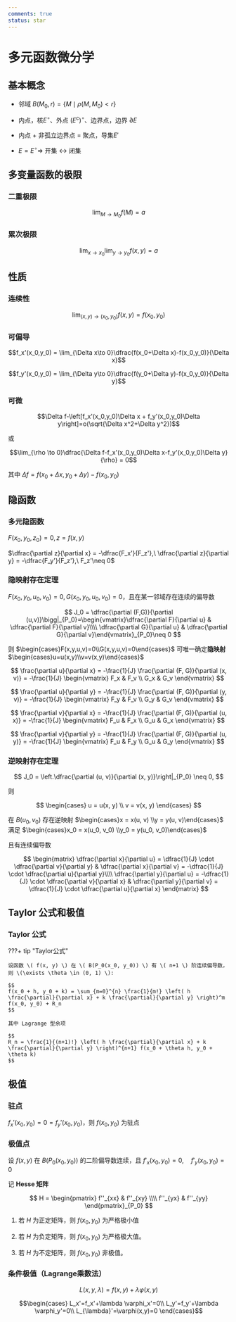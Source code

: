 ```yaml
---
comments: true
status: star
---
```


# 多元函数微分学

## 基本概念

- 邻域 $B(M_0,r) = \{M\mid \rho(M,M_0)<r\}$

- 内点，核$E^\circ$、外点 $(E^c)^\circ$、边界点，边界 $\partial E$

- 内点 $+$ 非孤立边界点 $=$ 聚点，导集$E'$

- $E=E^\circ \Rightarrow$ 开集 $\leftrightarrow$ 闭集

## 多变量函数的极限

### 二重极限

$$\lim_{M\to M_0} f(M)=a$$

### 累次极限

$$\lim_{x\to x_0}\lim_{y\to y_0}f(x,y) = a$$

## 性质

### 连续性

$$\lim_{(x,y)\to (x_0,y_0)}f(x,y) = f(x_0,y_0)$$

### 可偏导

$$f_x'(x_0,y_0) = \lim_{\Delta x\to 0}\dfrac{f(x_0+\Delta x)-f(x_0,y_0)}{\Delta x}$$

$$f_y'(x_0,y_0) = \lim_{\Delta y\to 0}\dfrac{f(y_0+\Delta y)-f(x_0,y_0)}{\Delta y}$$

### 可微

$$\Delta f-\left[f_x'(x_0,y_0)\Delta x + f_y'(x_0,y_0)\Delta y\right]=o(\sqrt{\Delta x^2+\Delta y^2})$$

或

$$\lim_{\rho \to 0}\dfrac{\Delta f-f_x'(x_0,y_0)\Delta x-f_y'(x_0,y_0)\Delta y}{\rho} = 0$$

其中 $\Delta f = f(x_0+\Delta x,y_0+\Delta y)-f(x_0,y_0)$

## 隐函数

### 多元隐函数

$F(x_0,y_0,z_0) = 0, z = f(x,y)$

$\dfrac{\partial z}{\partial x} = -\dfrac{F_x'}{F_z'},\ \dfrac{\partial z}{\partial y} = -\dfrac{F_y'}{F_z'},\ F_z'\neq 0$

### 隐映射存在定理

$F(x_0,y_0,u_0,v_0) = 0, G(x_0,y_0,u_0,v_0) = 0$，且在某一邻域存在连续的偏导数

$$
J_0 = \dfrac{\partial (F,G)}{\partial (u,v)}\bigg|_{P_0}=\begin{vmatrix}\dfrac{\partial F}{\partial u} & \dfrac{\partial F}{\partial v}\\\\
\dfrac{\partial G}{\partial u} & \dfrac{\partial G}{\partial v}\end{vmatrix}_{P_0}\neq 0
$$

则 $\begin{cases}F(x,y,u,v)=0\\G(x,y,u,v)=0\end{cases}$ 可唯一确定**隐映射** $\begin{cases}u=u(x,y)\\v=v(x,y)\end{cases}$

$$
\frac{\partial u}{\partial x} = -\frac{1}{J} \frac{\partial (F, G)}{\partial (x, v)} = -\frac{1}{J} \begin{vmatrix} 
F_x & F_v \\ 
G_x & G_v 
\end{vmatrix}
$$

$$
\frac{\partial u}{\partial y} = -\frac{1}{J} \frac{\partial (F, G)}{\partial (y, v)} = -\frac{1}{J} \begin{vmatrix} 
F_y & F_v \\ 
G_y & G_v 
\end{vmatrix}
$$

$$
\frac{\partial v}{\partial x} = -\frac{1}{J} \frac{\partial (F, G)}{\partial (u, x)} = -\frac{1}{J} \begin{vmatrix} 
F_u & F_x \\ 
G_u & G_x 
\end{vmatrix}
$$

$$
\frac{\partial v}{\partial y} = -\frac{1}{J} \frac{\partial (F, G)}{\partial (u, y)} = -\frac{1}{J} \begin{vmatrix} 
F_u & F_y \\ 
G_u & G_y 
\end{vmatrix}
$$

### 逆映射存在定理

$$
J_0 = \left.\dfrac{\partial (u, v)}{\partial (x, y)}\right|_{P_0} \neq 0,
$$

则

$$
\begin{cases}
u = u(x, y) \\
v = v(x, y)
\end{cases}
$$

在 $B(u_0, v_0)$ 存在逆映射 $\begin{cases}x = x(u, v) \\y = y(u, v)\end{cases}$ 满足 $\begin{cases}x_0 = x(u_0, v_0) \\y_0 = y(u_0, v_0)\end{cases}$

且有连续偏导数

$$
\begin{matrix}
\dfrac{\partial x}{\partial u} = \dfrac{1}{J} \cdot \dfrac{\partial v}{\partial y} & \dfrac{\partial x}{\partial v} = -\dfrac{1}{J} \cdot \dfrac{\partial u}{\partial y}\\\\
\dfrac{\partial y}{\partial u} = -\dfrac{1}{J} \cdot \dfrac{\partial v}{\partial x} & \dfrac{\partial y}{\partial v} = \dfrac{1}{J} \cdot \dfrac{\partial u}{\partial x}
\end{matrix}
$$

## Taylor 公式和极值

### Taylor 公式

???+ tip "Taylor公式"

	设函数 \( f(x, y) \) 在 \( B(P_0(x_0, y_0)) \) 有 \( n+1 \) 阶连续偏导数，则 \(\exists \theta \in (0, 1) \):

	$$
	f(x_0 + h, y_0 + k) = \sum_{m=0}^{n} \frac{1}{m!} \left( h \frac{\partial}{\partial x} + k \frac{\partial}{\partial y} \right)^m f(x_0, y_0) + R_n
	$$

	其中 Lagrange 型余项

	$$
	R_n = \frac{1}{(n+1)!} \left( h \frac{\partial}{\partial x} + k \frac{\partial}{\partial y} \right)^{n+1} f(x_0 + \theta h, y_0 + \theta k)
	$$

## 极值

### 驻点

$f_x'(x_0,y_0)=0=f_y'(x_0,y_0)$，则 $f(x_0,y_0)$ 为驻点

### 极值点

设 $f(x, y)$ 在 $B(P_0(x_0, y_0))$ 的二阶偏导数连续，且
$f'_x(x_0, y_0) = 0, \quad f'_y(x_0, y_0) = 0$

记 **Hesse 矩阵**

$$ H = \begin{pmatrix}
f''_{xx} & f''_{xy} \\\\
f''_{yx} & f''_{yy}
\end{pmatrix}_{P_0} $$

1. 若 $H$ 为正定矩阵，则 $f(x_0, y_0)$ 为严格极小值

2. 若 $H$ 为负定矩阵，则 $f(x_0, y_0)$ 为严格极大值。

3. 若 $H$ 为不定矩阵，则 $f(x_0, y_0)$ 非极值。

### 条件极值（Lagrange乘数法）

$$L(x,y,\lambda) = f(x,y) + \lambda \varphi(x,y)$$

$$\begin{cases}
L_x'=f_x'+\lambda \varphi_x'=0\\
L_y'=f_y'+\lambda \varphi_y'=0\\
L_{\lambda}'=\varphi(x,y)=0
\end{cases}$$